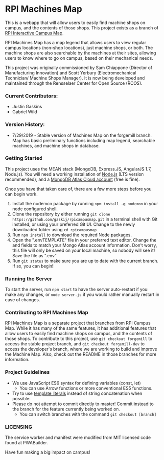 # RPI Machines Map #


This is a webapp that will allow users to easily find machine shops on campus, and the contents of those shops. This project exists as a branch of [RPI Interactive Campus Map](documentation/CM_README.md).

RPI Machines Map has a map legend that allows users to view regular campus locations (non-shop locations), just machine shops, or both. The machine shops are also searchable by the machines at their sites, allowing users to know where to go on campus, based on their mechanical needs.

This project was originally commissioned by Sam Chiappone (Director of Manufacturing Innovation) and Scott Yerbury (Electromechanical Technician/ Machine Shops Manager). It is now being developed and maintained through the Rensselaer Center for Open Source (RCOS).


### Current Contributors:
* Justin Gaskins
* Gabriel Wild
### Version History:
* 7/29/2019 - Stable version of Machines Map on the forgemill branch. Map has basic preliminary functions including map legend, searchable machines, and machine shops in database.

### Getting Started
This project uses the MEAN stack (MongoDB, Express.JS, AngularJS 1.7, Node.js). You will need a working installation of [Node.js](https://nodejs.org/en/) (LTS version recommended), and a [MongoDB Atlas Cloud account](https://www.mongodb.com/cloud/atlas) (free is fine).

Once you have that taken care of, there are a few more steps before you can begin work.
1. Install the nodemon package by running `npm install -g nodemon` in your node configured shell.
2. Clone the repository by either running `git clone https://github.com/gaskij/rpicampusmap.git` in a terminal shell with Git installed, or using your preferred Git UI. Change to the newly downloaded folder using `cd rpicampusmap`
3. Run `npm install` to download the required Node packages.
4. Open the ".envTEMPLATE" file in your preferred text editor. Change the <username> and <password> fields to match your Mongo Atlas account information. Don't worry, this file will only be saved on your local machine, so nobody will see it! Save the file as ".env"
5. Run `git status` to make sure you are up to date with the current branch. If so, you can begin!

### Running the Server
To start the server, run `npm start` to have the server auto-restart if you make any changes, or `node server.js` if you would rather manually restart in case of changes.

### Contributing to RPI Machines Map
RPI Machines Map is a separate project that branches from RPI Campus Map. While it has many of the same features, it has additional features that allow users to easily find machine shops on campus, and the contents of those shops. To contribute to this project, use `git checkout forgemill` to access the stable project branch, and `git checkout forgemill-dev` to access the developer's branch, where we are working to build and improve the Machine Map. Also, check out the README in those branches for more information.

### Project Guidelines
* We use JavaScript ES6 syntax for defining variables (const, let)
  * You can use Arrow functions or more conventional ES5 functions.
* Try to use [template literals](https://developer.mozilla.org/en-US/docs/Web/JavaScript/Reference/Template_literals) instead of string concatenation when possible.
* Please do not attempt to commit directly to master! Commit instead to the branch for the feature currently being worked on.
  * You can switch branches with the command `git checkout [branch]`

### LICENSING
The service worker and manifest were modified from MIT licensed code found at PWABuilder.

Have fun making a big impact on campus!
